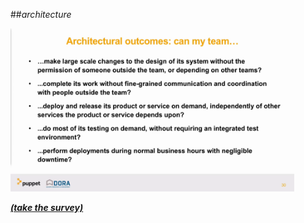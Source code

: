 <!-- .slide: data-background="resources/footer.svg" data-background-size="contain" data-background-position="bottom"  -->

##_architecture_

<img class="plain" width="90%" height="90%" src="resources/architectural-outcomes.png" />

_**[(take the survey)](http://bit.ly/measures-of-architecture)**_   <!-- .element: style="color:maroon" -->

<br/>
<br/>
<br/>
<br/>
<br/>
<br/>
<br/>
<br/>
<br/>
<br/>
<br/>
<br/>
<br/>
<br/>
<br/>
<br/>
<br/>
<br/>

<aside class="notes">
  <p>
  </p>
  <p>
  </p>
</aside>
